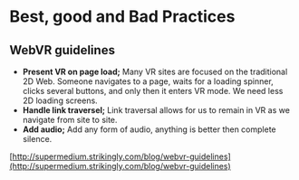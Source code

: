 # Best, good and Bad Practices

## WebVR guidelines

* **Present VR on page load;** Many VR sites are focused on the traditional 2D Web. Someone navigates to a page, waits for a loading spinner, clicks several buttons, and only then it enters VR mode. We need less 2D loading screens.
* **Handle link traversel;** Link traversal allows for us to remain in VR as we navigate from site to site.
* **Add audio;** Add any form of audio, anything is better then complete silence.

[http://supermedium.strikingly.com/blog/webvr-guidelines](http://supermedium.strikingly.com/blog/webvr-guidelines)

